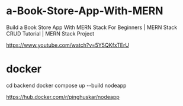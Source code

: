 # a-Book-Store-App-With-MERN
Build a Book Store App With MERN Stack For Beginners | MERN Stack CRUD Tutorial | MERN Stack Project

https://www.youtube.com/watch?v=5Y5QKfxTErU


# docker
cd backend
docker compose up --build nodeapp

https://hub.docker.com/r/pinghuskar/nodeapp